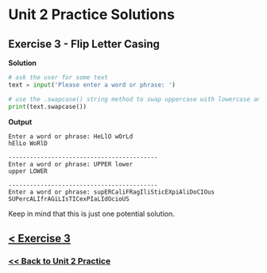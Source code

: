 # Unit 2 Practice Solutions

## **Exercise 3 - Flip Letter Casing**

**Solution**

```python
# ask the user for some text
text = input('Please enter a word or phrase: ')

# use the .swapcase() string method to swap uppercase with lowercase and vice versa
print(text.swapcase())
```

**Output**

    Enter a word or phrase: HeLlO wOrLd
    hElLo WoRlD

    ------------------------------------------
    Enter a word or phrase: UPPER lower
    upper LOWER

    ------------------------------------------
    Enter a word or phrase: supERCaliFRagIliSticEXpiAliDoCIOus
    SUPercALIfrAGiLIsTICexPIaLIdOcioUS

Keep in mind that this is just one potential solution.

## [< Exercise 3](../exercise_3.md)

### [<< Back to Unit 2 Practice](/practice/unit_2/)
